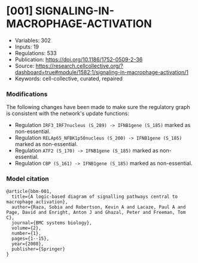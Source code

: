 # \[001\] SIGNALING-IN-MACROPHAGE-ACTIVATION

 - Variables: 302
 - Inputs: 19
 - Regulations: 533
 - Publication: https://doi.org/10.1186/1752-0509-2-36
 - Source: https://research.cellcollective.org/?dashboard=true#module/1582:1/signaling-in-macrophage-activation/1
 - Keywords: cell-collective, curated, repaired


### Modifications

The following changes have been made to make sure the regulatory graph is consistent with the network's update functions:

 - Regulation `IRF3_IRF7nucleus (S_289) -> IFNB1gene (S_185)` marked as non-essential.
 - Regulation `RELAp65_NFBK1p50nucleus (S_200) -> IFNB1gene (S_185)` marked as non-essential.
 - Regulation `ATF2 (S_170) -> IFNB1gene (S_185)` marked as non-essential.
 - Regulation `CBP (S_161) -> IFNB1gene (S_185)` marked as non-essential.

### Model citation

```
@article{bbm-001,
  title={A logic-based diagram of signalling pathways central to macrophage activation},
  author={Raza, Sobia and Robertson, Kevin A and Lacaze, Paul A and Page, David and Enright, Anton J and Ghazal, Peter and Freeman, Tom C},
  journal={BMC systems biology},
  volume={2},
  number={1},
  pages={1--15},
  year={2008},
  publisher={Springer}
}
```

